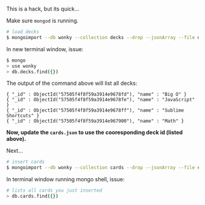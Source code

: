This is a hack, but its quick...

Make sure `mongod` is running.

```bash
# load decks
$ mongoimport --db wonky --collection decks --drop --jsonArray --file decks.json
```

In new terminal window, issue:

```bash
$ mongo
> use wonky
> db.decks.find({})
```

The output of the command above will list all decks:

```
{ "_id" : ObjectId("57505f4f8f59a3914e9678fd"), "name" : "Big O" }
{ "_id" : ObjectId("57505f4f8f59a3914e9678fe"), "name" : "JavaScript" }
{ "_id" : ObjectId("57505f4f8f59a3914e9678ff"), "name" : "Sublime Shortcuts" }
{ "_id" : ObjectId("57505f4f8f59a3914e967900"), "name" : "Math" }
```

**Now, update the `cards.json` to use the cooresponding deck id (listed above).**

Next...

```bash
# insert cards
$ mongoimport --db wonky --collection cards --drop --jsonArray --file cards.json
```

In terminal window running mongo shell, issue:

```bash
# lists all cards you just inserted
> db.cards.find({})
```
